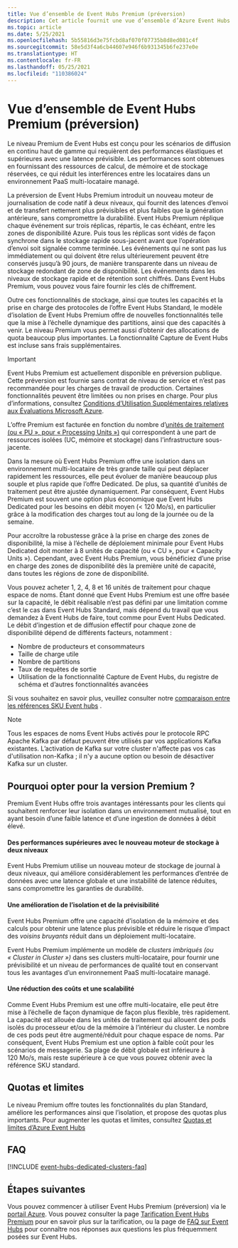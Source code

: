 ```yaml
---
title: Vue d’ensemble de Event Hubs Premium (préversion)
description: Cet article fournit une vue d’ensemble d’Azure Event Hubs Premium, un service permettant le déploiement multi-locataire de Event Hubs pour des besoins de diffusion en continu haut de gamme.
ms.topic: article
ms.date: 5/25/2021
ms.openlocfilehash: 5b55816d3e75fcbd8af070f07735b8d8ed081c4f
ms.sourcegitcommit: 58e5d3f4a6cb44607e946f6b931345b6fe237e0e
ms.translationtype: HT
ms.contentlocale: fr-FR
ms.lasthandoff: 05/25/2021
ms.locfileid: "110386024"
---
```

# <a name="overview-of-event-hubs-premium-preview"></a>Vue d’ensemble de Event Hubs Premium (préversion)

Le niveau Premium de Event Hubs est conçu pour les scénarios de diffusion en continu haut de gamme qui requièrent des performances élastiques et supérieures avec une latence prévisible. Les performances sont obtenues en fournissant des ressources de calcul, de mémoire et de stockage réservées, ce qui réduit les interférences entre les locataires dans un environnement PaaS multi-locataire managé. 

La préversion de Event Hubs Premium introduit un nouveau moteur de journalisation de code natif à deux niveaux, qui fournit des latences d’envoi et de transfert nettement plus prévisibles et plus faibles que la génération antérieure, sans compromettre la durabilité. Event Hubs Premium réplique chaque événement sur trois réplicas, répartis, le cas échéant, entre les zones de disponibilité Azure. Puis tous les réplicas sont vidés de façon synchrone dans le stockage rapide sous-jacent avant que l’opération d’envoi soit signalée comme terminée. Les événements qui ne sont pas lus immédiatement ou qui doivent être relus ultérieurement peuvent être conservés jusqu’à 90 jours, de manière transparente dans un niveau de stockage redondant de zone de disponibilité. Les événements dans les niveaux de stockage rapide et de rétention sont chiffrés. Dans Event Hubs Premium, vous pouvez vous faire fournir les clés de chiffrement. 

Outre ces fonctionnalités de stockage, ainsi que toutes les capacités et la prise en charge des protocoles de l’offre Event Hubs Standard, le modèle d’isolation de Event Hubs Premium offre de nouvelles fonctionnalités telle que la mise à l’échelle dynamique des partitions, ainsi que des capacités à venir. Le niveau Premium vous permet aussi d’obtenir des allocations de quota beaucoup plus importantes. La fonctionnalité Capture de Event Hubs est incluse sans frais supplémentaires.

> [!IMPORTANT]
> Event Hubs Premium est actuellement disponible en préversion publique. Cette préversion est fournie sans contrat de niveau de service et n’est pas recommandée pour les charges de travail de production. Certaines fonctionnalités peuvent être limitées ou non prises en charge. Pour plus d’informations, consultez [Conditions d’Utilisation Supplémentaires relatives aux Évaluations Microsoft Azure](https://azure.microsoft.com/support/legal/preview-supplemental-terms/).
 
L’offre Premium est facturée en fonction du nombre d’[unités de traitement (ou « PU », pour « Processing Units »)](event-hubs-scalability.md#processing-units) qui correspondent à une part de ressources isolées (UC, mémoire et stockage) dans l’infrastructure sous-jacente. 

Dans la mesure où Event Hubs Premium offre une isolation dans un environnement multi-locataire de très grande taille qui peut déplacer rapidement les ressources, elle peut évoluer de manière beaucoup plus souple et plus rapide que l’offre Dedicated. De plus, sa quantité d’unités de traitement peut être ajustée dynamiquement. Par conséquent, Event Hubs Premium est souvent une option plus économique que Event Hubs Dedicated pour les besoins en débit moyen (< 120 Mo/s), en particulier grâce à la modification des charges tout au long de la journée ou de la semaine. 

Pour accroître la robustesse grâce à la prise en charge des zones de disponibilité, la mise à l’échelle de déploiement minimale pour Event Hubs Dedicated doit monter à 8 unités de capacité (ou « CU », pour « Capacity Units »). Cependant, avec Event Hubs Premium, vous bénéficiez d’une prise en charge des zones de disponibilité dès la première unité de capacité, dans toutes les régions de zone de disponibilité. 

Vous pouvez acheter 1, 2, 4, 8 et 16 unités de traitement pour chaque espace de noms. Étant donné que Event Hubs Premium est une offre basée sur la capacité, le débit réalisable n’est pas défini par une limitation comme c’est le cas dans Event Hubs Standard, mais dépend du travail que vous demandez à Event Hubs de faire, tout comme pour Event Hubs Dedicated. Le débit d’ingestion et de diffusion effectif pour chaque zone de disponibilité dépend de différents facteurs, notamment :

* Nombre de producteurs et consommateurs
* Taille de charge utile 
* Nombre de partitions
* Taux de requêtes de sortie 
* Utilisation de la fonctionnalité Capture de Event Hubs, du registre de schéma et d’autres fonctionnalités avancées

Si vous souhaitez en savoir plus, veuillez consulter notre [comparaison entre les références SKU Event hubs](event-hubs-quotas.md) .


> [!NOTE]
> Tous les espaces de noms Event Hubs activés pour le protocole RPC Apache Kafka par défaut peuvent être utilisés par vos applications Kafka existantes. L’activation de Kafka sur votre cluster n'affecte pas vos cas d'utilisation non-Kafka ; il n'y a aucune option ou besoin de désactiver Kafka sur un cluster.

## <a name="why-premium"></a>Pourquoi opter pour la version Premium ?

Premium Event Hubs offre trois avantages intéressants pour les clients qui souhaitent renforcer leur isolation dans un environnement mutualisé, tout en ayant besoin d’une faible latence et d’une ingestion de données à débit élevé.

#### <a name="superior-performance-with-the-new-two-tier-storage-engine"></a>Des performances supérieures avec le nouveau moteur de stockage à deux niveaux

Event Hubs Premium utilise un nouveau moteur de stockage de journal à deux niveaux, qui améliore considérablement les performances d’entrée de données avec une latence globale et une instabilité de latence réduites, sans compromettre les garanties de durabilité. 

#### <a name="better-isolation-and-predictability"></a>Une amélioration de l’isolation et de la prévisibilité

Event Hubs Premium offre une capacité d’isolation de la mémoire et des calculs pour obtenir une latence plus prévisible et réduire le risque d’impact des *voisins bruyants* réduit dans un déploiement multi-locataire.

Event Hubs Premium implémente un modèle de *clusters imbriqués (ou « Cluster in Cluster »)* dans ses clusters multi-locataire, pour fournir une prévisibilité et un niveau de performances de qualité tout en conservant tous les avantages d’un environnement PaaS multi-locataire managé. 


#### <a name="cost-savings-and-scalability"></a>Une réduction des coûts et une scalabilité
Comme Event Hubs Premium est une offre multi-locataire, elle peut être mise à l’échelle de façon dynamique de façon plus flexible, très rapidement. La capacité est allouée dans les unités de traitement qui allouent des pods isolés du processeur et/ou de la mémoire à l’intérieur du cluster. Le nombre de ces pods peut être augmenté/réduit pour chaque espace de noms. Par conséquent, Event Hubs Premium est une option à faible coût pour les scénarios de messagerie. Sa plage de débit globale est inférieure à 120 Mo/s, mais reste supérieure à ce que vous pouvez obtenir avec la référence SKU standard.  

## <a name="quotas-and-limits"></a>Quotas et limites
Le niveau Premium offre toutes les fonctionnalités du plan Standard, améliore les performances ainsi que l’isolation, et propose des quotas plus importants. Pour augmenter les quotas et limites, consultez [Quotas et limites d’Azure Event Hubs](event-hubs-quotas.md)


## <a name="faqs"></a>FAQ

[!INCLUDE [event-hubs-dedicated-clusters-faq](../../includes/event-hubs-premium-faq.md)]

## <a name="next-steps"></a>Étapes suivantes

Vous pouvez commencer à utiliser Event Hubs Premium (préversion) via le [portail Azure](https://aka.ms/eventhubsclusterquickstart). Vous pouvez consulter la page [Tarification Event Hubs Premium](https://azure.microsoft.com/pricing/details/event-hubs/) pour en savoir plus sur la tarification, ou la page de [FAQ sur Event Hubs](event-hubs-faq.yml) pour connaître nos réponses aux questions les plus fréquemment posées sur Event Hubs. 

